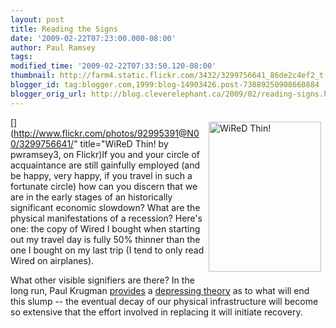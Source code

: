 ```yaml
---
layout: post
title: Reading the Signs
date: '2009-02-22T07:23:00.000-08:00'
author: Paul Ramsey
tags: 
modified_time: '2009-02-22T07:33:50.120-08:00'
thumbnail: http://farm4.static.flickr.com/3432/3299756641_86de2c4ef2_t.jpg
blogger_id: tag:blogger.com,1999:blog-14903426.post-73889250908660884
blogger_orig_url: http://blog.cleverelephant.ca/2009/02/reading-signs.html
---
```


[<img src="http://farm4.static.flickr.com/3432/3299756641_86de2c4ef2_m.jpg" style="float:right;padding:7px;" width="180" height="240" alt="WiReD Thin!" />](http://www.flickr.com/photos/92995391@N00/3299756641/" title="WiReD Thin! by pwramsey3, on Flickr)If you and your circle of acquaintance are still gainfully employed (and be happy, very happy, if you travel in such a fortunate circle) how can you discern that we are in the early stages of an historically significant economic slowdown? What are the physical manifestations of a recession? Here's one: the copy of Wired I bought when starting out my travel day is fully 50% thinner than the one I bought on my last trip (I tend to only read Wired on airplanes).

What other visible signifiers are there? In the long run, Paul Krugman [provides](http://krugman.blogs.nytimes.com/2009/02/13/use-delay-and-obsolescence/) a [depressing theory](http://krugman.blogs.nytimes.com/2009/02/13/use-delay-and-obsolescence/) as to what will end this slump -- the eventual decay of our physical infrastructure will become so extensive that the effort involved in replacing it will initiate recovery.

